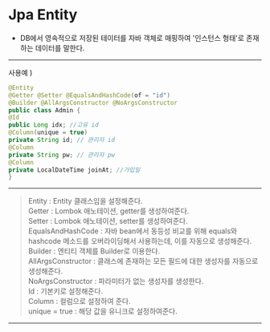# Jpa Entity
- DB에서 영속적으로 저장된 테이터를 자바 객체로 매핑하여 '인스턴스 형태'로 존재하는 데이터를 말한다.

---

사용예 )

```java
@Entity
@Getter @Setter @EqualsAndHashCode(of = "id")
@Builder @AllArgsConstructor @NoArgsConstructor
public class Admin {
@Id
public Long idx; //고유 id
@Column(unique = true)
private String id; // 관리자 id
@Column
private String pw; // 관리자 pw
@Column
private LocalDateTime joinAt; //가입일
}
```
---

> Entity : Entity 클래스임을 설정해준다.<br>
Getter : Lombok 애노테이션, getter를 생성하여준다.<br>
Setter : Lombok 애노테이션, setter를 생성하여준다.<br>
EqualsAndHashCode : 자바 bean에서 동등성 비교를 위해 equals와 hashcode 메소드를 오버라이딩해서 사용하는데, 이를 자동으로 생성해준다.<br>
Builder : 엔티티 객체를 Builder로 이용한다.<br>
AllArgsConstructor : 클래스에 존재하는 모든 필드에 대한 생성자를 자동으로 생성해준다.<br>
NoArgsConstructor : 파라미터가 없는 생성자를 생성한다.<br>
Id : 기본키로 설정해준다.<br>
Column : 컬럼으로 설정하여 준다.<br>
unique = true : 해당 값을 유니크로 설정하여준다.<br>

---
